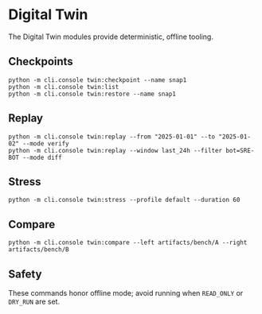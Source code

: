 # Digital Twin

The Digital Twin modules provide deterministic, offline tooling.

## Checkpoints

```
python -m cli.console twin:checkpoint --name snap1
python -m cli.console twin:list
python -m cli.console twin:restore --name snap1
```

## Replay

```
python -m cli.console twin:replay --from "2025-01-01" --to "2025-01-02" --mode verify
python -m cli.console twin:replay --window last_24h --filter bot=SRE-BOT --mode diff
```

## Stress

```
python -m cli.console twin:stress --profile default --duration 60
```

## Compare

```
python -m cli.console twin:compare --left artifacts/bench/A --right artifacts/bench/B
```

## Safety

These commands honor offline mode; avoid running when `READ_ONLY` or `DRY_RUN` are set.
